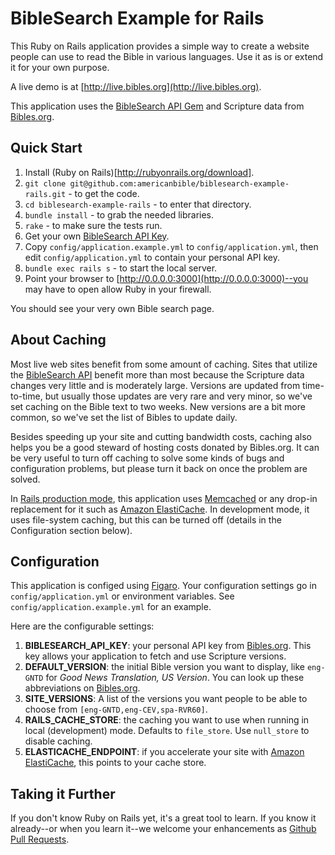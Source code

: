 # BibleSearch Example for Rails

This Ruby on Rails application provides a simple way to create a website people can use to read the Bible in various languages. Use it as is or extend it for your own purpose.

A live demo is at [http://live.bibles.org](http://live.bibles.org).

This application uses the [BibleSearch API Gem](https://github.com/americanbible/biblesearch-api-ruby) and Scripture data from [Bibles.org](http://bibles.org).

## Quick Start

1. Install (Ruby on Rails)[http://rubyonrails.org/download].
1. `git clone git@github.com:americanbible/biblesearch-example-rails.git` - to get the code.
1. `cd biblesearch-example-rails` - to enter that directory.
1. `bundle install` - to grab the needed libraries.
1. `rake` - to make sure the tests run.
1. Get your own [BibleSearch API Key](http://tools.bibles.org/api.html).
1. Copy `config/application.example.yml` to `config/application.yml`, then edit `config/application.yml` to contain your personal API key.
1. `bundle exec rails s` - to start the local server.
1. Point your browser to [http://0.0.0.0:3000](http://0.0.0.0:3000)--you may have to open allow Ruby in your firewall.

You should see your very own Bible search page.

## About Caching

Most live web sites benefit from some amount of caching. Sites that utilize the [BibleSearch API](http://Bibles.org) benefit more than most because the Scripture data changes very little and is moderately large. Versions are updated from time-to-time, but usually those updates are very rare and very minor, so we've set caching on the Bible text to two weeks. New versions are a bit more common, so we've set the list of Bibles to update daily.

Besides speeding up your site and cutting bandwidth costs, caching also helps you be a good steward of hosting costs donated by Bibles.org. It can be very useful to turn off caching to solve some kinds of bugs and configuration problems, but please turn it back on once the problem are solved.

In [Rails production mode](http://guides.rubyonrails.org/configuring.html#rails-environment-settings), this application uses [Memcached](http://memcached.org/) or any drop-in replacement for it such as [Amazon ElastiCache](http://aws.amazon.com/elasticache/). In development mode, it uses file-system caching, but this can be turned off (details in the Configuration section below).

## Configuration

This application is configed using [Figaro](https://github.com/laserlemon/figaro). Your configuration settings go in `config/application.yml` or environment variables. See `config/application.example.yml` for an example.

Here are the configurable settings:

1. **BIBLESEARCH_API_KEY**: your personal API key from [Bibles.org](http://bibles.org). This key allows your application to fetch and use Scripture versions.
1. **DEFAULT_VERSION**: the initial Bible version you want to display, like `eng-GNTD` for *Good News Translation, US Version*. You can look up these abbreviations on [Bibles.org](http://bibles.org).
1. **SITE_VERSIONS**: A list of the versions you want people to be able to choose from `[eng-GNTD,eng-CEV,spa-RVR60]`.
1. **RAILS_CACHE_STORE**: the caching you want to use when running in local (development) mode. Defaults to `file_store`. Use `null_store` to disable caching.
1. **ELASTICACHE_ENDPOINT**: if you accelerate your site with [Amazon ElastiCache](http://aws.amazon.com/elasticache/), this points to your cache store.

## Taking it Further

If you don't know Ruby on Rails yet, it's a great tool to learn. If you know it already--or when you learn it--we welcome your enhancements as [Github Pull Requests](https://help.github.com/articles/using-pull-requests).
